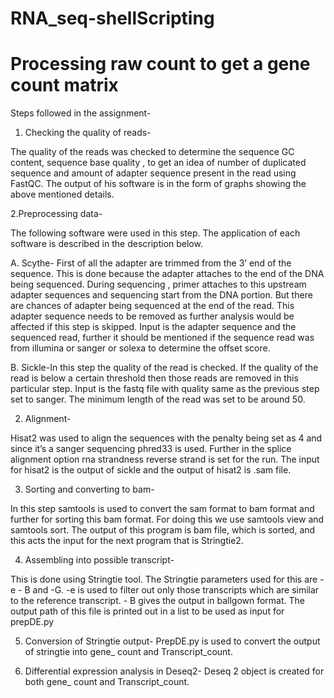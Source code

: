 # RNA_seq-shellScripting
# Processing raw count to  get  a gene count matrix 

Steps followed in the assignment-

1.	Checking the quality of reads-

 The quality of the reads was checked to determine  the sequence GC content, sequence base quality , to get  an idea of number of duplicated sequence   and amount of adapter sequence present in the read using FastQC. The output of his software is  in the form of graphs showing the above mentioned details.

2.Preprocessing data-

The following software were used in this step. The application of each software is described in the description below.

A.	Scythe- First of all the adapter are trimmed from the 3’ end of the sequence. This is done because the adapter attaches to the end of the DNA being sequenced. During sequencing , primer attaches to this upstream adapter sequences and sequencing start from the DNA portion. But there are chances of adapter being sequenced at the end of the read. This adapter sequence needs to be removed as further analysis would be affected if this step is skipped. Input is the adapter sequence and the sequenced read, further it should be mentioned if the sequence read was from illumina or sanger  or solexa to determine the offset score. 


B.	Sickle-In this step the quality of the read is checked. If the quality of the read is below a  certain threshold then those  reads are removed in this particular step. Input is the fastq file with quality same as the previous step set to sanger.
The minimum length of the read was set to be around 50.


2.	Alignment-  

 Hisat2 was used to align the sequences with the penalty being set as 4 and since it’s a      sanger sequencing phred33 is used. Further in the splice alignment option rna strandness reverse strand is set for the run. The input for hisat2 is the output of sickle and the output of hisat2 is .sam file.


3.	Sorting and converting to bam-

In this step samtools is used to convert the sam format to bam format and further for   sorting this bam format. For doing this we use samtools view and samtools sort. The output of this program is bam file, which is sorted, and this acts the input  for the next program that is Stringtie2.
 

4.	Assembling  into possible transcript- 

  This is done using Stringtie tool. The Stringtie parameters used for this are -e  - B and  -G. -e is used to filter out only those transcripts which are similar to the reference transcript. - B gives the output in ballgown format. The output path of this file is printed out in a list to be used as input for prepDE.py

5.	Conversion of Stringtie output- PrepDE.py is used to convert the output of stringtie into gene_ count and Transcript_count. 

6.	Differential expression analysis in Deseq2- Deseq 2 object is created for both gene_ count and Transcript_count.
